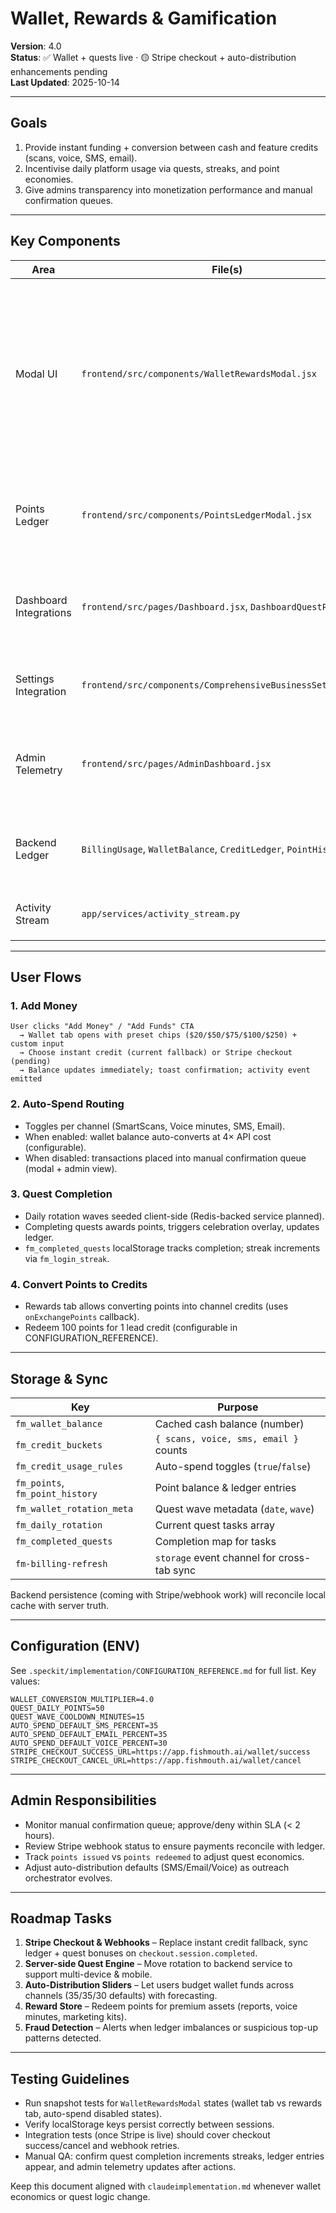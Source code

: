# Wallet, Rewards & Gamification

**Version**: 4.0  
**Status**: ✅ Wallet + quests live · 🟡 Stripe checkout + auto-distribution enhancements pending  
**Last Updated**: 2025-10-14

---

## Goals

1. Provide instant funding + conversion between cash and feature credits (scans, voice, SMS, email).
2. Incentivise daily platform usage via quests, streaks, and point economies.
3. Give admins transparency into monetization performance and manual confirmation queues.

---

## Key Components

| Area | File(s) | Description |
|------|---------|-------------|
| Modal UI | `frontend/src/components/WalletRewardsModal.jsx` | Tabbed modal (Wallet / Rewards) with preset chips, custom amounts, auto-spend toggles, quest list, point conversions, ledger preview |
| Points Ledger | `frontend/src/components/PointsLedgerModal.jsx` | Detailed ledger with filters (awards, spends, quests, transfers) |
| Dashboard Integrations | `frontend/src/pages/Dashboard.jsx`, `DashboardQuestPanel.jsx` | Sidebar badge, header CTA, quest progress, celebration overlays |
| Settings Integration | `frontend/src/components/ComprehensiveBusinessSettings.jsx` | Rewards tab summarises wallet state and opens modal |
| Admin Telemetry | `frontend/src/pages/AdminDashboard.jsx` | Wallet balances, manual confirmation queue, Stripe status tile |
| Backend Ledger | `BillingUsage`, `WalletBalance`, `CreditLedger`, `PointHistory` | Primary tables storing balances and transactions |
| Activity Stream | `app/services/activity_stream.py` | Publishes wallet/quest events to `/ws/activity` |

---

## User Flows

### 1. Add Money
```
User clicks "Add Money" / "Add Funds" CTA
  → Wallet tab opens with preset chips ($20/$50/$75/$100/$250) + custom input
  → Choose instant credit (current fallback) or Stripe checkout (pending)
  → Balance updates immediately; toast confirmation; activity event emitted
```

### 2. Auto-Spend Routing
- Toggles per channel (SmartScans, Voice minutes, SMS, Email).
- When enabled: wallet balance auto-converts at 4× API cost (configurable).
- When disabled: transactions placed into manual confirmation queue (modal + admin view).

### 3. Quest Completion
- Daily rotation waves seeded client-side (Redis-backed service planned).
- Completing quests awards points, triggers celebration overlay, updates ledger.
- `fm_completed_quests` localStorage tracks completion; streak increments via `fm_login_streak`.

### 4. Convert Points to Credits
- Rewards tab allows converting points into channel credits (uses `onExchangePoints` callback).
- Redeem 100 points for 1 lead credit (configurable in CONFIGURATION_REFERENCE).

---

## Storage & Sync

| Key | Purpose |
|-----|---------|
| `fm_wallet_balance` | Cached cash balance (number) |
| `fm_credit_buckets` | `{ scans, voice, sms, email }` counts |
| `fm_credit_usage_rules` | Auto-spend toggles (`true`/`false`) |
| `fm_points`, `fm_point_history` | Point balance & ledger entries |
| `fm_wallet_rotation_meta` | Quest wave metadata (`date`, `wave`) |
| `fm_daily_rotation` | Current quest tasks array |
| `fm_completed_quests` | Completion map for tasks |
| `fm-billing-refresh` | `storage` event channel for cross-tab sync |

Backend persistence (coming with Stripe/webhook work) will reconcile local cache with server truth.

---

## Configuration (ENV)

See `.speckit/implementation/CONFIGURATION_REFERENCE.md` for full list. Key values:

```
WALLET_CONVERSION_MULTIPLIER=4.0
QUEST_DAILY_POINTS=50
QUEST_WAVE_COOLDOWN_MINUTES=15
AUTO_SPEND_DEFAULT_SMS_PERCENT=35
AUTO_SPEND_DEFAULT_EMAIL_PERCENT=35
AUTO_SPEND_DEFAULT_VOICE_PERCENT=30
STRIPE_CHECKOUT_SUCCESS_URL=https://app.fishmouth.ai/wallet/success
STRIPE_CHECKOUT_CANCEL_URL=https://app.fishmouth.ai/wallet/cancel
```

---

## Admin Responsibilities

- Monitor manual confirmation queue; approve/deny within SLA (< 2 hours).
- Review Stripe webhook status to ensure payments reconcile with ledger.
- Track `points issued` vs `points redeemed` to adjust quest economics.
- Adjust auto-distribution defaults (SMS/Email/Voice) as outreach orchestrator evolves.

---

## Roadmap Tasks

1. **Stripe Checkout & Webhooks** – Replace instant credit fallback, sync ledger + quest bonuses on `checkout.session.completed`.
2. **Server-side Quest Engine** – Move rotation to backend service to support multi-device & mobile.
3. **Auto-Distribution Sliders** – Let users budget wallet funds across channels (35/35/30 defaults) with forecasting.
4. **Reward Store** – Redeem points for premium assets (reports, voice minutes, marketing kits).
5. **Fraud Detection** – Alerts when ledger imbalances or suspicious top-up patterns detected.

---

## Testing Guidelines

- Run snapshot tests for `WalletRewardsModal` states (wallet tab vs rewards tab, auto-spend disabled states).
- Verify localStorage keys persist correctly between sessions.
- Integration tests (once Stripe is live) should cover checkout success/cancel and webhook retries.
- Manual QA: confirm quest completion increments streaks, ledger entries appear, and admin telemetry updates after actions.

Keep this document aligned with `claudeimplementation.md` whenever wallet economics or quest logic change.


